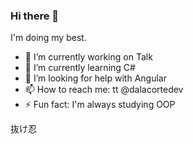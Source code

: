 ### Hi there 👋

<!--
**dalacorte/dalacorte** is a ✨ _special_ ✨ repository because its `README.md` (this file) appears on your GitHub profile.

Here are some ideas to get you started:

- 🔭 I’m currently working on ...
- 🌱 I’m currently learning ...
- 👯 I’m looking to collaborate on ...
- 🤔 I’m looking for help with ...
- 💬 Ask me about ...
- 📫 How to reach me: ...
- 😄 Pronouns: ...
- ⚡ Fun fact: ...
-->

I'm doing my best.
  
- 🔭 I’m currently working on Talk
- 🌱 I’m currently learning C#
- 🤔 I’m looking for help with Angular
- 📫 How to reach me: tt @dalacortedev
- ⚡ Fun fact: I'm always studying OOP

抜け忍
